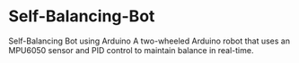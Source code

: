 # Self-Balancing-Bot
Self-Balancing Bot using Arduino A two-wheeled Arduino robot that uses an MPU6050 sensor and PID control to maintain balance in real-time.
